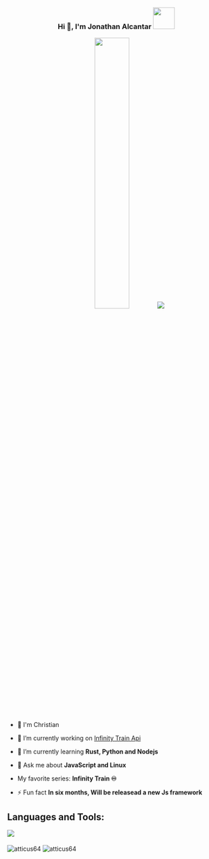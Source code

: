 <h3  align="center">Hi 👋, I'm Jonathan Alcantar <img height="50px" src="https://giffiles.alphacoders.com/432/4326.gif"></h3> 

<div align="center" >
    <img  width="40%" src="https://i.postimg.cc/6QT3gXWW/infinitytrain-tulip.gif">
    <img src="https://giffiles.alphacoders.com/163/163818.gif">
</div>

- 📖 I'm Christian 

- 🔭 I’m currently working on [Infinity Train Api](https://github.com/Atticus64/infinity-train-api)

- 🌱 I’m currently learning **Rust, Python and Nodejs**

- 💬 Ask me about **JavaScript and Linux**

- My favorite series: **Infinity Train :infinity:**

- ⚡ Fun fact **In six months, Will be releasead a new Js framework**

<div align="left">
 <h2 align="left">Languages and Tools:</h2>
    <img src="https://skillicons.dev/icons?i=js,html,css,git,vue,ts,react,express,vite,deno,nodejs,rust,vscode,python,neovim,bash,terminal&perline=5" />
</div>
</br>

<img align="center" src="https://github-readme-stats.vercel.app/api/top-langs?username=atticus64&show_icons=true&locale=en&layout=compact&langs_count=8&theme=react" alt="atticus64" />
<img align="center" src="https://github-readme-stats.vercel.app/api?username=atticus64&show_icons=true&locale=en&theme=react" alt="atticus64" />
